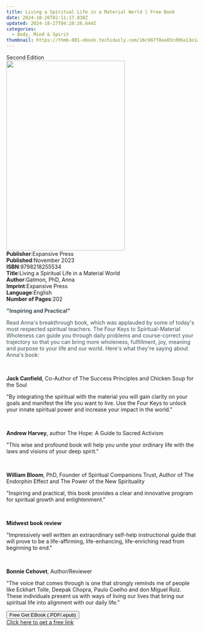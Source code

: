 ```yaml
---
title: Living a Spiritual Life in a Material World | Free Book
date: 2024-10-26T02:11:17.838Z
updated: 2024-10-27T04:28:26.644Z
categories:
  - Body, Mind & Spirit
thumbnail: https://thmb-001-ebook.techidaily.com/16c987f8aa03cd06a13e1a3cb4de9b6799585aacad23064e18eda4e0bec97588.jpg
---
```

<main id="book-container">
  <div class="flex flex-col">
    <div class="book-brief flex-1 py-6 px-4 sm:p-6 md:py-10 md:px-8">
      <!-- brief-->
      <div class="book-brief-main">Second Edition</div>
    </div>
    <div
      class="book-meta-info flex-1 grid gap-4 col-start-1 col-end-3 row-start-1 sm:mb-6 sm:grid-cols-4 lg:gap-6 lg:col-start-2 lg:row-end-6 lg:row-span-6 lg:mb-0"
    >
      <div
        class="book-meta-info-left place-content-center mt-4 p-4 text-sm leading-6 col-start-2 col-span-2 dark:text-slate-400"
      >
        <img
          class="w-full h-500 object-cover rounded-lg sm:h-255 sm:col-span-2 lg:col-span-full"
          src="https://img-001-ebook.techidaily.com/7bb25eac925c7e5a8125252bd040dbfe21d9b811d1de3e3c998bf6fb72f4b6e0.jpg"
          alt=""
          width="312"
          height="500"
        />
      </div>
      <div
        class="book-meta-info-right mt-2 col-start-1 row-start-2 col-span-3 self-center"
      >
        <!-- meta data  -->
        <div class="flex flex-col px-4 md:px-8">
          <div class="flex-1">
            <strong>Publisher</strong>:<span class="px-2">Expansive Press</span>
          </div>
          <div class="flex-1">
            <strong>Published</strong>:<span class="px-2">November 2023</span>
          </div>
          <div class="flex-1">
            <strong>ISBN</strong>:<span class="px-2">9798218255534</span>
          </div>
          <div class="flex-1">
            <strong>Title</strong>:<span class="px-2"
              >Living a Spiritual Life in a Material World</span
            >
          </div>
          <div class="flex-1">
            <strong>Author</strong>:<span class="px-2">Gatmon, PhD, Anna</span>
          </div>
          <div class="flex-1">
            <strong>Imprint</strong>:<span class="px-2">Expansive Press</span>
          </div>
          <div class="flex-1">
            <strong>Language</strong>:<span class="px-2">English</span>
          </div>
          <div class="flex-1">
            <strong>Number of Pages</strong>:<span class="px-2">202</span>
          </div>
        </div>
      </div>
    </div>
    <div class="book-description flex-1 py-6 px-4 sm:p-6 md:py-10 md:px-8">
      <div class="book-description-main">
        <div accordion-content="" id="description">
          <p>
            <strong style="color: rgb(61, 80, 84)"
              >"Inspiring and Practical"</strong
            >
          </p>
          <p>
            <span style="color: rgb(61, 80, 84)"
              >Read Anna's breakthrough book, which was applauded by some of
              today's most respected spiritual teachers. The Four Keys to
              Spiritual-Material Wholeness can guide you through daily problems
              and course-correct your trajectory so that you can bring more
              wholeness, fulfillment, joy, meaning and purpose to your life and
              our world. Here's what they're saying about Anna's book:</span
            >
          </p>
          <p><br /></p>
          <p>
            <strong style="color: inherit; background-color: rgba(0, 0, 0, 0)"
              ><span></span>Jack Canfield</strong
            >,&nbsp;Co-Author of The Success Principles and Chicken Soup for the
            Soul
          </p>
          <p>
            "By integrating the spiritual with the material you will gain
            clarity on your goals and manifest the life you want to live. Use
            the Four Keys to unlock your innate spiritual power and increase
            your impact in the world."
          </p>
          <p><br /></p>
          <p>
            <strong style="color: inherit; background-color: rgba(0, 0, 0, 0)"
              >Andrew Harvey</strong
            >, author The Hope: A Guide to Sacred Activism
          </p>
          <p>
            "This wise and profound book will help you unite your ordinary life
            with the laws and visions of your deep spirit."
          </p>
          <p><br /></p>
          <p>
            <strong style="color: inherit; background-color: rgba(0, 0, 0, 0)"
              >William Bloom</strong
            >,&nbsp;PhD,&nbsp;Founder of&nbsp;Spiritual Companions Trust, Author
            of&nbsp;The Endorphin Effect&nbsp;and&nbsp;The Power of the New
            Spirituality
          </p>
          <p>
            "Inspiring and practical, this book&nbsp;provides a clear and
            innovative program for spiritual growth and enlightenment."
          </p>
          <p><br /></p>
          <p>
            <strong style="color: inherit; background-color: rgba(0, 0, 0, 0)"
              >Midwest book review</strong
            >
          </p>
          <p>
            "Impressively well written an extraordinary self-help instructional
            guide that will prove to be a life-affirming, life-enhancing,
            life-enriching read from beginning to end."
          </p>
          <p><br /></p>
          <p>
            <strong style="color: inherit; background-color: rgba(0, 0, 0, 0)"
              >Bonnie Cehovet</strong
            >, Author/Reviewer
          </p>
          <p>
            "The voice that comes through is one that strongly reminds me of
            people like Eckhart Tolle, Deepak Chopra, Paulo Coelho and don
            Miguel Ruiz. These individuals present us with ways of living our
            lives that bring our spiritual life into alignment with our daily
            life."
          </p>
        </div>
        <div class="accordion-fader"></div>
      </div>
    </div>
    <div class="book-excerpts flex-1 py-6 px-4 sm:p-6 md:py-10 md:px-8"></div>
    <div
      class="book-about-author flex-1 py-6 px-4 sm:p-6 md:py-10 md:px-8"
    ></div>
    <div class="book-free-get flex-1 py-6 px-4 sm:p-6 md:py-10 md:px-8">
      <button
        id="btn-free-get"
        class="bg-blue-500 hover:bg-blue-700 text-white font-bold py-2 px-4 rounded"
      >
        Free Get EBook (.PDF/.epub)
      </button>
      <div id="countdown-display" class="px-2 text-lg mt-2"></div>
      <a
        id="free-link"
        class="hidden bg-blue-500 hover:bg-blue-700 text-white font-bold py-2 px-4 rounded"
        href="https://www.ebooks.com/en-us/book/211145924/living-a-spiritual-life-in-a-material-world/gatmon-phd-anna/"
        target="_blank"
        >Click here to get a free link</a
      >
    </div>
    <script>
      let countdownTime = 0;
      let countdownInterval = null;
      document
        .getElementById('btn-free-get')
        .addEventListener('click', startCountdown);
      function startCountdown() {
        countdownTime = new Date().getTime() + 60000 * 3;
        countdownInterval = setInterval(updateCountdown, 1000);
        document.getElementById('btn-free-get').disabled = true;
        document
          .getElementById('btn-free-get')
          .classList.add('bg-gray-500', 'cursor-not-allowed');
      }
      function updateCountdown() {
        let currentTime = new Date().getTime();
        let timeLeft = countdownTime - currentTime;
        let secondsLeft = Math.floor(timeLeft / 1000);
        document.getElementById('countdown-display').innerHTML =
          `Remaining time: ${secondsLeft} seconds.`;
        if (secondsLeft <= 0) {
          clearInterval(countdownInterval);
          document.getElementById('btn-free-get').classList.add('hidden');
          document.getElementById('free-link').classList.remove('hidden');
          document.getElementById('countdown-display').innerHTML = '';
        }
      }
    </script>
  </div>
</main>

<ins class="adsbygoogle"
      style="display:block"
      data-ad-client="ca-pub-7571918770474297"
      data-ad-slot="8358498916"
      data-ad-format="auto"
      data-full-width-responsive="true"></ins>
    